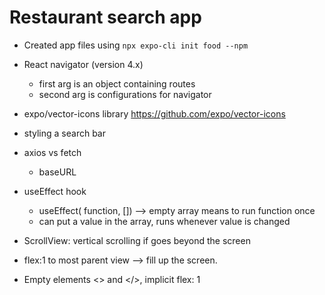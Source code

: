 # Restaurant search app

- Created app files using `npx expo-cli init food --npm`
- React navigator (version 4.x)
  - first arg is an object containing routes
  - second arg is configurations for navigator

- expo/vector-icons library https://github.com/expo/vector-icons
- styling a search bar
- axios vs fetch
  - baseURL

- useEffect hook
  - useEffect( function, []) --> empty array means to run function once
  - can put a value in the array, runs whenever value is changed

- ScrollView: vertical scrolling if goes beyond the screen
- flex:1 to most parent view --> fill up the screen.

- Empty elements <> and </>, implicit flex: 1